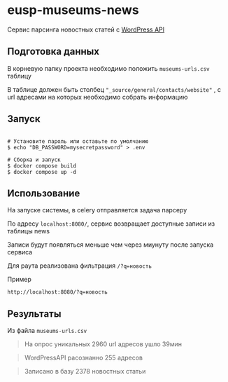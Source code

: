 # eusp-museums-news

Сервис парсинга новостных статей с  [WordPress API](https://developer.wordpress.org/rest-api/)
## Подготовка данных

В корневую папку проекта необходимо положить `museums-urls.csv` таблицу 

В таблице должен быть столбец `"_source/general/contacts/website"` , с url адресами на которых необходимо собрать информацию
## Запуск
```console

# Установите пароль или оставьте по умолчанию
$ echo "DB_PASSWORD=mysecretpassword" > .env

# Сборка и запуск
$ docker compose build
$ docker compose up -d
```
## Использование
На запуске системы, в celery отправляется задача парсеру

По адресу `localhost:8080/`, сервис возвращает доступные записи из таблицы news

Записи будут появляться меньше чем через миунуту после запуска сервиса

Для раута реализована фильтрация `/?q=новость`

Пример
```
http://localhost:8080/?q=новость
```

## Результаты
Из файла `museums-urls.csv`


> На опрос уникальных 2960 url адресов ушло 39мин

> WordPressAPI расознанно 255 адресов

> Записано в базу 2378 новостных статьи